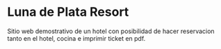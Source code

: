 # Luna de Plata Resort
Sitio web demostrativo de un hotel con posibilidad de hacer reservacion tanto en el hotel, cocina e imprimir ticket en pdf.
